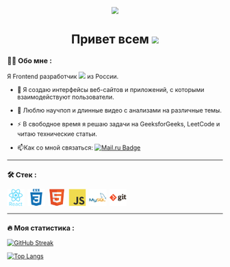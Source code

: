 <div id="header" align="center">
  <img src="https://media.giphy.com/media/M9gbBd9nbDrOTu1Mqx/giphy.gif" width="150"/>
  <h1>
  Привет всем 
  <img src="https://media.giphy.com/media/hvRJCLFzcasrR4ia7z/giphy.gif" width="30px"/>
</h1>
</div>

### :woman_technologist: Обо мне :
  Я Frontend разработчик <img src="https://media.giphy.com/media/WUlplcMpOCEmTGBtBW/giphy.gif" width="30"> из России.
  - :telescope: Я создаю интерфейсы веб-сайтов и приложений, с которыми взаимодействуют пользователи.

  - :seedling: Люблю научпоп и длинные видео с анализами на различные темы.
  
  - :zap: В свободное время я решаю задачи на GeeksforGeeks, LeetCode и читаю технические статьи.
  
  - :mailbox:Как со мной связаться: 
                                    [![Mail.ru Badge](https://img.shields.io/badge/-Mail.ru-orange?style=flat&logo=Mail.ru&logoColor=white)](https://e.mail.ru/compose/?to=ms.semakova99@mail.ru)

  ---

### :hammer_and_wrench: Стек :
<div>
  <img src="https://github.com/devicons/devicon/blob/master/icons/react/react-original-wordmark.svg" title="React" alt="React" width="40" height="40"/>&nbsp;
  <img src="https://github.com/devicons/devicon/blob/master/icons/css3/css3-plain-wordmark.svg"  title="CSS3" alt="CSS" width="40" height="40"/>&nbsp;
  <img src="https://github.com/devicons/devicon/blob/master/icons/html5/html5-original.svg" title="HTML5" alt="HTML" width="40" height="40"/>&nbsp;
  <img src="https://github.com/devicons/devicon/blob/master/icons/javascript/javascript-original.svg" title="JavaScript" alt="JavaScript" width="40" height="40"/>&nbsp;
  <img src="https://github.com/devicons/devicon/blob/master/icons/mysql/mysql-original-wordmark.svg" title="MySQL"  alt="MySQL" width="40" height="40"/>&nbsp;
  <img src="https://github.com/devicons/devicon/blob/master/icons/git/git-original-wordmark.svg" title="Git" **alt="Git" width="40" height="40"/>
</div>

---

### :fire: Моя статистика :
[![GitHub Streak](http://github-readme-streak-stats.herokuapp.com?user=Julia19780&theme=dark&border_radius=5&locale=ru)](https://git.io/streak-stats)

[![Top Langs](https://github-readme-stats.vercel.app/api/top-langs/?username=Julia19780&layout=compact&theme=vision-friendly-dark)](https://github.com/anuraghazra/github-readme-stats)
